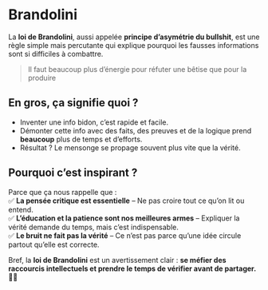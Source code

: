 # Brandolini

La **loi de Brandolini**, aussi appelée **principe d’asymétrie du bullshit**, est une règle simple mais percutante qui explique pourquoi les fausses informations sont si difficiles à combattre.  

> Il faut beaucoup plus d’énergie pour réfuter une bêtise que pour la produire

## En gros, ça signifie quoi ?

- Inventer une info bidon, c’est rapide et facile.  
- Démonter cette info avec des faits, des preuves et de la logique prend **beaucoup** plus de temps et d’efforts.  
- Résultat ? Le mensonge se propage souvent plus vite que la vérité.  

## Pourquoi c’est inspirant ?

Parce que ça nous rappelle que :  
✅ **La pensée critique est essentielle** – Ne pas croire tout ce qu’on lit ou entend.  
✅ **L’éducation et la patience sont nos meilleures armes** – Expliquer la vérité demande du temps, mais c’est indispensable.  
✅ **Le bruit ne fait pas la vérité** – Ce n’est pas parce qu’une idée circule partout qu’elle est correcte.  

Bref, la **loi de Brandolini** est un avertissement clair : **se méfier des raccourcis intellectuels et prendre le temps de vérifier avant de partager.** 🧐🔥
